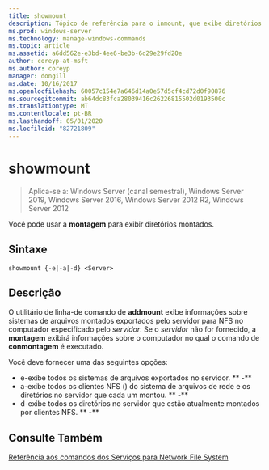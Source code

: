 ```yaml
---
title: showmount
description: Tópico de referência para o inmount, que exibe diretórios montados.
ms.prod: windows-server
ms.technology: manage-windows-commands
ms.topic: article
ms.assetid: a6dd562e-e3bd-4ee6-be3b-6d29e29fd20e
author: coreyp-at-msft
ms.author: coreyp
manager: dongill
ms.date: 10/16/2017
ms.openlocfilehash: 60057c154e7a646d14a0e57d5cf4cd72d0f90876
ms.sourcegitcommit: ab64dc83fca28039416c26226815502d0193500c
ms.translationtype: MT
ms.contentlocale: pt-BR
ms.lasthandoff: 05/01/2020
ms.locfileid: "82721809"
---
```

# <a name="showmount"></a>showmount

> Aplica-se a: Windows Server (canal semestral), Windows Server 2019, Windows Server 2016, Windows Server 2012 R2, Windows Server 2012

Você pode usar a **montagem** para exibir diretórios montados.  
  
## <a name="syntax"></a>Sintaxe  
```
showmount {-e|-a|-d} <Server>  
```

## <a name="description"></a>Descrição  
O utilitário de linha\-de comando de **addmount** exibe informações sobre sistemas de arquivos montados exportados pelo servidor para NFS no computador especificado pelo *servidor*. Se o *servidor* não for fornecido, a **montagem** exibirá informações sobre o computador no qual o comando de **conmontagem** é executado.  
  
Você deve fornecer uma das seguintes opções:  
  
- e-exibe todos os sistemas de arquivos exportados no servidor. ** \-**  
- a-exibe todos os clientes NFS \(\) do sistema de arquivos de rede e os diretórios no servidor que cada um montou. ** \-**  
- d-exibe todos os diretórios no servidor que estão atualmente montados por clientes NFS. ** \-**  
  
## <a name="see-also"></a>Consulte Também  
[Referência aos comandos dos Serviços para Network File System](services-for-network-file-system-command-reference.md)  